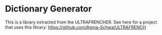 # Dictionary Generator
This is a library extracted from the ULTRAFRENCHER. See here for a
project that uses this library: https://github.com/Agma-Schwa/ULTRAFRENCH
